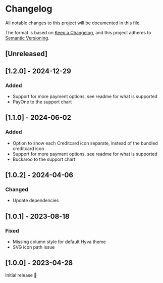 # Changelog
All notable changes to this project will be documented in this file.

The format is based on [Keep a Changelog](https://keepachangelog.com/en/1.0.0/),
and this project adheres to [Semantic Versioning](https://semver.org/spec/v2.0.0.html).

## [Unreleased]

## [1.2.0] - 2024-12-29
### Added
- Support for more payment options, see readme for what is supported
- PayOne to the support chart

## [1.1.0] - 2024-06-02
### Added
- Option to show each Creditcard icon separate, instead of the bundled creditcard icon
- Support for more payment options, see readme for what is supported
- Buckaroo to the support chart

## [1.0.2] - 2024-04-06
### Changed
- Update dependencies

## [1.0.1] - 2023-08-18
### Fixed
- Missing column style for default Hyva theme
- SVG icon path issue

## [1.0.0] - 2023-04-28
Initial release 🎉
